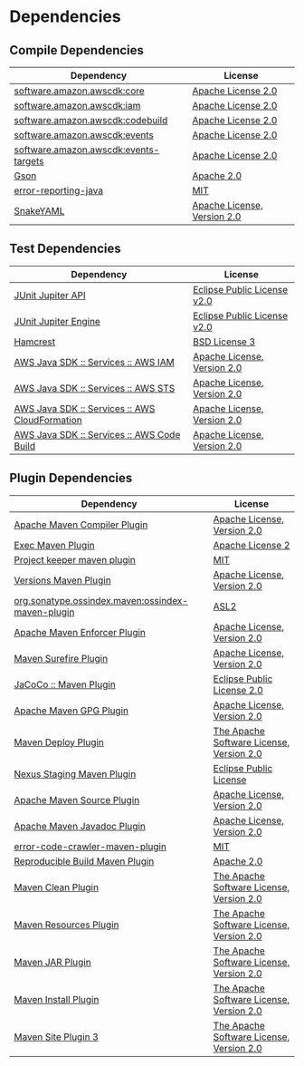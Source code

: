 <!-- @formatter:off -->
# Dependencies

## Compile Dependencies

| Dependency                                 | License                           |
| ------------------------------------------ | --------------------------------- |
| [software.amazon.awscdk:core][0]           | [Apache License 2.0][1]           |
| [software.amazon.awscdk:iam][0]            | [Apache License 2.0][1]           |
| [software.amazon.awscdk:codebuild][0]      | [Apache License 2.0][1]           |
| [software.amazon.awscdk:events][0]         | [Apache License 2.0][1]           |
| [software.amazon.awscdk:events-targets][0] | [Apache License 2.0][1]           |
| [Gson][10]                                 | [Apache 2.0][11]                  |
| [error-reporting-java][12]                 | [MIT][13]                         |
| [SnakeYAML][14]                            | [Apache License, Version 2.0][15] |

## Test Dependencies

| Dependency                                           | License                           |
| ---------------------------------------------------- | --------------------------------- |
| [JUnit Jupiter API][16]                              | [Eclipse Public License v2.0][17] |
| [JUnit Jupiter Engine][16]                           | [Eclipse Public License v2.0][17] |
| [Hamcrest][20]                                       | [BSD License 3][21]               |
| [AWS Java SDK :: Services :: AWS IAM][22]            | [Apache License, Version 2.0][23] |
| [AWS Java SDK :: Services :: AWS STS][22]            | [Apache License, Version 2.0][23] |
| [AWS Java SDK :: Services :: AWS CloudFormation][22] | [Apache License, Version 2.0][23] |
| [AWS Java SDK :: Services :: AWS Code Build][22]     | [Apache License, Version 2.0][23] |

## Plugin Dependencies

| Dependency                                              | License                                        |
| ------------------------------------------------------- | ---------------------------------------------- |
| [Apache Maven Compiler Plugin][30]                      | [Apache License, Version 2.0][11]              |
| [Exec Maven Plugin][32]                                 | [Apache License 2][15]                         |
| [Project keeper maven plugin][34]                       | [MIT][13]                                      |
| [Versions Maven Plugin][36]                             | [Apache License, Version 2.0][11]              |
| [org.sonatype.ossindex.maven:ossindex-maven-plugin][38] | [ASL2][15]                                     |
| [Apache Maven Enforcer Plugin][40]                      | [Apache License, Version 2.0][11]              |
| [Maven Surefire Plugin][42]                             | [Apache License, Version 2.0][11]              |
| [JaCoCo :: Maven Plugin][44]                            | [Eclipse Public License 2.0][45]               |
| [Apache Maven GPG Plugin][46]                           | [Apache License, Version 2.0][15]              |
| [Maven Deploy Plugin][48]                               | [The Apache Software License, Version 2.0][15] |
| [Nexus Staging Maven Plugin][50]                        | [Eclipse Public License][51]                   |
| [Apache Maven Source Plugin][52]                        | [Apache License, Version 2.0][11]              |
| [Apache Maven Javadoc Plugin][54]                       | [Apache License, Version 2.0][11]              |
| [error-code-crawler-maven-plugin][56]                   | [MIT][13]                                      |
| [Reproducible Build Maven Plugin][58]                   | [Apache 2.0][15]                               |
| [Maven Clean Plugin][60]                                | [The Apache Software License, Version 2.0][15] |
| [Maven Resources Plugin][62]                            | [The Apache Software License, Version 2.0][15] |
| [Maven JAR Plugin][64]                                  | [The Apache Software License, Version 2.0][15] |
| [Maven Install Plugin][66]                              | [The Apache Software License, Version 2.0][15] |
| [Maven Site Plugin 3][68]                               | [The Apache Software License, Version 2.0][15] |

[34]: https://github.com/exasol/project-keeper-maven-plugin
[44]: https://www.eclemma.org/jacoco/index.html
[14]: http://www.snakeyaml.org
[1]: http://www.apache.org/licenses/LICENSE-2.0
[12]: https://github.com/exasol/error-reporting-java
[15]: http://www.apache.org/licenses/LICENSE-2.0.txt
[42]: https://maven.apache.org/surefire/maven-surefire-plugin/
[50]: http://www.sonatype.com/public-parent/nexus-maven-plugins/nexus-staging/nexus-staging-maven-plugin/
[10]: https://github.com/google/gson/gson
[60]: http://maven.apache.org/plugins/maven-clean-plugin/
[22]: https://aws.amazon.com/sdkforjava
[13]: https://opensource.org/licenses/MIT
[32]: http://www.mojohaus.org/exec-maven-plugin
[36]: http://www.mojohaus.org/versions-maven-plugin/
[21]: http://opensource.org/licenses/BSD-3-Clause
[30]: https://maven.apache.org/plugins/maven-compiler-plugin/
[46]: http://maven.apache.org/plugins/maven-gpg-plugin/
[45]: https://www.eclipse.org/legal/epl-2.0/
[51]: http://www.eclipse.org/legal/epl-v10.html
[23]: https://aws.amazon.com/apache2.0
[58]: http://zlika.github.io/reproducible-build-maven-plugin
[64]: http://maven.apache.org/plugins/maven-jar-plugin/
[11]: https://www.apache.org/licenses/LICENSE-2.0.txt
[40]: https://maven.apache.org/enforcer/maven-enforcer-plugin/
[17]: https://www.eclipse.org/legal/epl-v20.html
[66]: http://maven.apache.org/plugins/maven-install-plugin/
[16]: https://junit.org/junit5/
[38]: https://sonatype.github.io/ossindex-maven/maven-plugin/
[52]: https://maven.apache.org/plugins/maven-source-plugin/
[20]: http://hamcrest.org/JavaHamcrest/
[48]: http://maven.apache.org/plugins/maven-deploy-plugin/
[68]: http://maven.apache.org/plugins/maven-site-plugin/
[62]: http://maven.apache.org/plugins/maven-resources-plugin/
[54]: https://maven.apache.org/plugins/maven-javadoc-plugin/
[0]: https://github.com/aws/aws-cdk
[56]: https://github.com/exasol/error-code-crawler-maven-plugin
